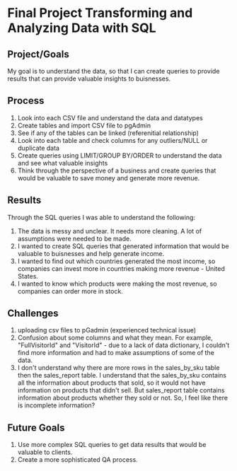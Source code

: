 # Final Project Transforming and Analyzing Data with SQL 

## Project/Goals
My goal is to understand the data, so that I can create queries to provide results that can provide valuable insights to buisnesses.

## Process

1. Look into each CSV file and understand the data and datatypes 
2. Create tables and import CSV file to pgAdmin
3. See if any of the tables can be linked (referenitial relationship)
4. Look into each table and check columns for any outliers/NULL or duplicate data
5. Create queries using LIMIT/GROUP BY/ORDER to understand the data and see what valuable insights
6. Think through the perspective of a business and create queries that would be valuable to save money and generate more revenue. 

## Results

Through the SQL queries I was able to understand the following: 

1. The data is messy and unclear. It needs more cleaning. A lot of assumptions were needed to be made.
2. I wanted to create SQL queries that generated information that would be valuable to buisnesses and help generate income.
3. I wanted to find out which countries generated the most income, so companies can invest more in countries making more revenue - United States.
4. I wanted to know which products were making the most revenue, so companies can order more in stock.

## Challenges 
1. uploading csv files to pGadmin (experienced technical issue)
2. Confusion about some columns and what they mean. For example, "FullVisitorId" and "VisitorId" - due to a lack of data dictionary, I couldn't find more information and had to make assumptions of some of the data.
3. I don't understand why there are more rows in the sales_by_sku table then the sales_report table. I understand that the sales_by_sku contains all the information about products that sold, so it would not have information on products that didn't sell. But sales_report table contains information about products whether they sold or not. So, I feel like there is incomplete information? 

## Future Goals
1. Use more complex SQL queries to get data results that would be valuable to clients.
2. Create a more sophisticated QA process. 
